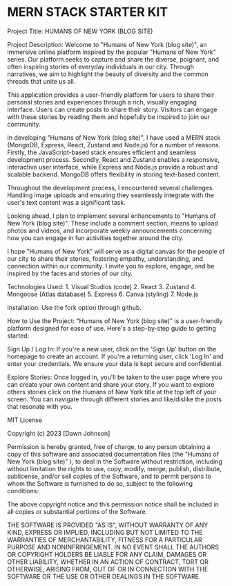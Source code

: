 # MERN STACK STARTER KIT

Project Title: HUMANS OF NEW YORK (BLOG SITE)

Project Description: Welcome to "Humans of New York (blog site)", an immersive online platform inspired by the popular "Humans of New York" series. Our platform seeks to capture and share the diverse, poignant, and often inspiring stories of everyday individuals in our city. Through narratives, we aim to highlight the beauty of diversity and the common threads that unite us all.

This application provides a user-friendly platform for users to share their personal stories and experiences through a rich, visually engaging interface. Users can create posts to share their story. Visitors can engage with these stories by reading them and hopefully be inspired to join our community.

In developing "Humans of New York (blog site)", I have used a MERN stack (MongoDB, Express, React, Zustand and Node.js) for a number of reasons. Firstly, the JavaScript-based stack ensures efficient and seamless development process. Secondly, React and Zustand enables a responsive, interactive user interface, while Express and Node.js provide a robust and scalable backend. MongoDB offers flexibility in storing text-based content.

Throughout the development process, I encountered several challenges. Handling image uploads and ensuring they seamlessly integrate with the user's text content was a significant task.

Looking ahead, I plan to implement several enhancements to "Humans of New York (blog site)". These include a comment section, means to upload photos and videos, and incorporate weekly announcements concerning how you can engage in fun activities together around the city.

I hope "Humans of New York" will serve as a digital canvas for the people of our city to share their stories, fostering empathy, understanding, and connection within our community. I invite you to explore, engage, and be inspired by the faces and stories of our city.

Technologies Used: 1. Visual Studios (code) 2. React 3. Zustand 4. Mongoose (Atlas database) 5. Express 6. Canva (styling) 7. Node.js

Installation:
Use the fork option through github.

How to Use the Project:
"Humans of New York (blog site)" is a user-friendly platform designed for ease of use. Here's a step-by-step guide to getting started:

Sign Up / Log In: If you're a new user, click on the 'Sign Up' button on the homepage to create an account. If you're a returning user, click 'Log In' and enter your credentials. We ensure your data is kept secure and confidential.

Explore Stories: Once logged in, you'll be taken to the user page where you can create your own content and share your story. If you want to explore others stories click on the Humans of New York title at the top left of your screen. You can navigate through different stories and like/dislike the posts that resonate with you.

MIT License

Copyright (c) 2023 [Dawn Johnson]

Permission is hereby granted, free of charge, to any person obtaining a copy
of this software and associated documentation files (the "Humans of New York (blog site)" ), to deal
in the Software without restriction, including without limitation the rights
to use, copy, modify, merge, publish, distribute, sublicense, and/or sell
copies of the Software, and to permit persons to whom the Software is
furnished to do so, subject to the following conditions:

The above copyright notice and this permission notice shall be included in all
copies or substantial portions of the Software.

THE SOFTWARE IS PROVIDED "AS IS", WITHOUT WARRANTY OF ANY KIND, EXPRESS OR
IMPLIED, INCLUDING BUT NOT LIMITED TO THE WARRANTIES OF MERCHANTABILITY,
FITNESS FOR A PARTICULAR PURPOSE AND NONINFRINGEMENT. IN NO EVENT SHALL THE
AUTHORS OR COPYRIGHT HOLDERS BE LIABLE FOR ANY CLAIM, DAMAGES OR OTHER
LIABILITY, WHETHER IN AN ACTION OF CONTRACT, TORT OR OTHERWISE, ARISING FROM,
OUT OF OR IN CONNECTION WITH THE SOFTWARE OR THE USE OR OTHER DEALINGS IN THE
SOFTWARE.

